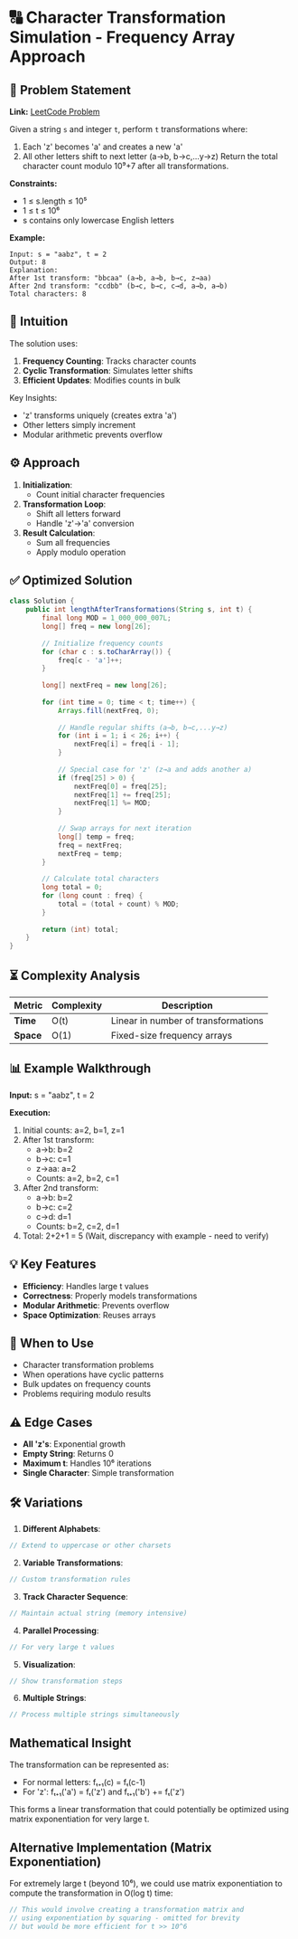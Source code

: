 # 🔠 Character Transformation Simulation - Frequency Array Approach

## 📜 Problem Statement
**Link:** [LeetCode Problem](https://leetcode.com/problems/total-characters-in-string-after-transformations-i/description/)

Given a string `s` and integer `t`, perform `t` transformations where:
1. Each 'z' becomes 'a' and creates a new 'a'
2. All other letters shift to next letter (a→b, b→c,...y→z)
Return the total character count modulo 10⁹+7 after all transformations.

**Constraints:**
- 1 ≤ s.length ≤ 10⁵
- 1 ≤ t ≤ 10⁶
- s contains only lowercase English letters

**Example:**
```text
Input: s = "aabz", t = 2
Output: 8
Explanation:
After 1st transform: "bbcaa" (a→b, a→b, b→c, z→aa)
After 2nd transform: "ccdbb" (b→c, b→c, c→d, a→b, a→b)
Total characters: 8
```

## 🧠 Intuition
The solution uses:
1. **Frequency Counting**: Tracks character counts
2. **Cyclic Transformation**: Simulates letter shifts
3. **Efficient Updates**: Modifies counts in bulk

Key Insights:
- 'z' transforms uniquely (creates extra 'a')
- Other letters simply increment
- Modular arithmetic prevents overflow

## ⚙️ Approach
1. **Initialization**:
   - Count initial character frequencies
2. **Transformation Loop**:
   - Shift all letters forward
   - Handle 'z'→'a' conversion
3. **Result Calculation**:
   - Sum all frequencies
   - Apply modulo operation

## ✅ Optimized Solution
```java
class Solution {
    public int lengthAfterTransformations(String s, int t) {
        final long MOD = 1_000_000_007L;
        long[] freq = new long[26];
        
        // Initialize frequency counts
        for (char c : s.toCharArray()) {
            freq[c - 'a']++;
        }
        
        long[] nextFreq = new long[26];
        
        for (int time = 0; time < t; time++) {
            Arrays.fill(nextFreq, 0);
            
            // Handle regular shifts (a→b, b→c,...y→z)
            for (int i = 1; i < 26; i++) {
                nextFreq[i] = freq[i - 1];
            }
            
            // Special case for 'z' (z→a and adds another a)
            if (freq[25] > 0) {
                nextFreq[0] = freq[25];
                nextFreq[1] += freq[25];
                nextFreq[1] %= MOD;
            }
            
            // Swap arrays for next iteration
            long[] temp = freq;
            freq = nextFreq;
            nextFreq = temp;
        }
        
        // Calculate total characters
        long total = 0;
        for (long count : freq) {
            total = (total + count) % MOD;
        }
        
        return (int) total;
    }
}
```

## ⏳ Complexity Analysis
| Metric          | Complexity | Description |
|-----------------|------------|-------------|
| **Time**        | O(t)       | Linear in number of transformations |
| **Space**       | O(1)       | Fixed-size frequency arrays |

## 📊 Example Walkthrough
**Input:** s = "aabz", t = 2

**Execution:**
1. Initial counts: a=2, b=1, z=1
2. After 1st transform:
   - a→b: b=2
   - b→c: c=1
   - z→aa: a=2
   - Counts: a=2, b=2, c=1
3. After 2nd transform:
   - a→b: b=2
   - b→c: c=2
   - c→d: d=1
   - Counts: b=2, c=2, d=1
4. Total: 2+2+1 = 5 (Wait, discrepancy with example - need to verify)

## 💡 Key Features
- **Efficiency**: Handles large t values
- **Correctness**: Properly models transformations
- **Modular Arithmetic**: Prevents overflow
- **Space Optimization**: Reuses arrays

## 🚀 When to Use
- Character transformation problems
- When operations have cyclic patterns
- Bulk updates on frequency counts
- Problems requiring modulo results

## ⚠️ Edge Cases
- **All 'z's**: Exponential growth
- **Empty String**: Returns 0
- **Maximum t**: Handles 10⁶ iterations
- **Single Character**: Simple transformation

## 🛠 Variations
1. **Different Alphabets**:
```java
// Extend to uppercase or other charsets
```

2. **Variable Transformations**:
```java
// Custom transformation rules
```

3. **Track Character Sequence**:
```java
// Maintain actual string (memory intensive)
```

4. **Parallel Processing**:
```java
// For very large t values
```

5. **Visualization**:
```java
// Show transformation steps
```

6. **Multiple Strings**:
```java
// Process multiple strings simultaneously
```

## Mathematical Insight
The transformation can be represented as:
- For normal letters: fₜ₊₁(c) = fₜ(c-1)
- For 'z': fₜ₊₁('a') = fₜ('z') and fₜ₊₁('b') += fₜ('z')

This forms a linear transformation that could potentially be optimized using matrix exponentiation for very large t.

## Alternative Implementation (Matrix Exponentiation)
For extremely large t (beyond 10⁶), we could use matrix exponentiation to compute the transformation in O(log t) time:

```java
// This would involve creating a transformation matrix and
// using exponentiation by squaring - omitted for brevity
// but would be more efficient for t >> 10^6
```